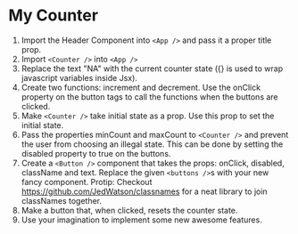 # My Counter
1. Import the Header Component into `<App />` and pass it a proper title prop.
2. Import `<Counter />` into `<App />` 
3. Replace the text "NA" with the current counter state ({} is used to wrap javascript variables inside Jsx).
4. Create two functions: increment and decrement. Use the onClick property on the button tags to call the functions when the buttons are clicked.
5. Make `<Counter />` take initial state as a prop. Use this prop to set the initial state.
6. Pass the properties minCount and maxCount to `<Counter />` and prevent the user from choosing an illegal state. This can be done by setting the disabled property to true on the buttons.
7. Create a `<Button />` component that takes the props: onClick, disabled, className and text. Replace the given `<buttons />`s with your new fancy component. Protip: Checkout https://github.com/JedWatson/classnames for a neat library to join classNames together.
8. Make a button that, when clicked, resets the counter state.
9. Use your imagination to implement some new awesome features.